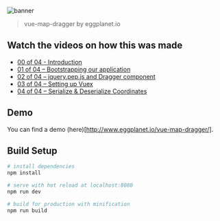 ![banner](https://github.com/eggplanetio/vue-map-dragger/releases/download/v0.0.1/banner.png)

> vue-map-dragger by eggplanet.io

## Watch the videos on how this was made

- [00 of 04 - Introduction](https://www.youtube.com/watch?v=y-AmyMNlYAc&list=PLScaCf_GlyyUPP9fztZDELeCjnVHmNTPd&index=1)
- [01 of 04 – Bootstrapping our application](https://www.youtube.com/watch?v=-tsp3BP_og8&list=PLScaCf_GlyyUPP9fztZDELeCjnVHmNTPd&index=2)
- [02 of 04 – jquery.pep.js and Dragger component](https://www.youtube.com/watch?v=K3pxXF8wPeY&list=PLScaCf_GlyyUPP9fztZDELeCjnVHmNTPd&index=3)
- [03 of 04 – Setting up Vuex](https://www.youtube.com/watch?v=5mq1bKhp-xw&index=4&list=PLScaCf_GlyyUPP9fztZDELeCjnVHmNTPd)
- [04 of 04 – Serialize & Deserialize Coordinates](https://www.youtube.com/watch?v=Yzzf0qqMUJY&index=5&list=PLScaCf_GlyyUPP9fztZDELeCjnVHmNTPd)

## Demo

You can find a demo (here)[http://www.eggplanet.io/vue-map-dragger/].

## Build Setup

``` bash
# install dependencies
npm install

# serve with hot reload at localhost:8080
npm run dev

# build for production with minification
npm run build
```
